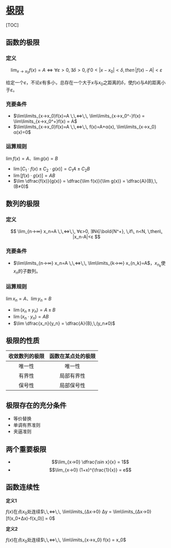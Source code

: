 <link rel='stylesheet' href='../../style/index.css'>
<script src='../../style/index.js'></script>

# [极限](../index.html)

[TOC]

## 函数的极限

### 定义

$$
\lim_{x→x_0} f(x)=A
\,\,⇔\,\,
∀ε>0, ∃δ>0, 
\,if\, 0<|x-x_0|<δ, \,then\, |f(x)-A|<ε
$$

给定一个$ε$，不论$ε$有多小，总存在一个大于$x$与$x_0$之距离的$δ$，使$f(x)$与$A$的距离小于$ε$。

### 充要条件

- $\lim\limits_{x→x_0}f(x)=A 
    \,\,⇔\,\,
    \lim\limits_{x→x_0^-}f(x)
        = \lim\limits_{x→x_0^+}f(x) = A$
- $\lim\limits_{x→x_0}f(x)=A
    \,\,⇔\,\,
    f(x)=A+α(x), \lim\limits_{x→x_0}α(x)=0$

### 运算规则

$\lim f(x)=A$、$\lim g(x)=B$

- $\lim [ C_1 ⋅ f(x) ± C_2 ⋅ g(x) ] = C_1A ± C_2B$
- $\lim [ f(x) ⋅ g(x) ] = AB$
- $\lim \dfrac{f(x)}{g(x)} = \dfrac{\lim f(x)}{\lim g(x)} = \dfrac{A}{B},\,(B≠0)$

## 数列的极限

### 定义

$$
\lim_{n→∞} x_n=A
\,\,⇔\,\,
∀ε>0, ∃N∈\bold{N^+}, 
\,if\, n<N, \,then\, |x_n-A|<ε
$$

### 充要条件

- $\lim\limits_{n→∞} x_n=A
    \,\,⇔\,\,
    \lim\limits_{k→∞} x_{n_k}=A$，$x_{n_k}$使$x_n$的子数列。

### 运算规则

$\lim x_n=A$、$\lim y_n=B$

- $\lim ( x_n ± y_n) = A ± B$
- $\lim ( x_n ⋅ y_n) = AB$
- $\lim \dfrac{x_n}{y_n} = \dfrac{A}{B},\,(y_n≠0)$

## 极限的性质

| 收敛数列的极限 | 函数在某点处的极限 |
| :-: | :-: |
| 唯一性 | 唯一性
| 有界性 | 局部有界性
| 保号性 | 局部保号性

## 极限存在的充分条件

- 等价替换
- 单调有界准则
- 夹逼准则

## 两个重要极限

- $$\lim_{x→0} \dfrac{\sin x}{x} = 1$$
- $$\lim_{x→0} (1+x)^{\frac{1}{x}} = e$$

## 函数连续性

**定义1**

$f(x)$在点$x_0$处连续$\,\,⇔\,\, \lim\limits_{Δx→0} Δy = \lim\limits_{Δx→0} [f(x_0+Δx)-f(x_0)] = 0$

**定义2**

$f(x)$在点$x_0$处连续$\,\,⇔\,\, \lim\limits_{x→x_0} f(x) = x_0$

